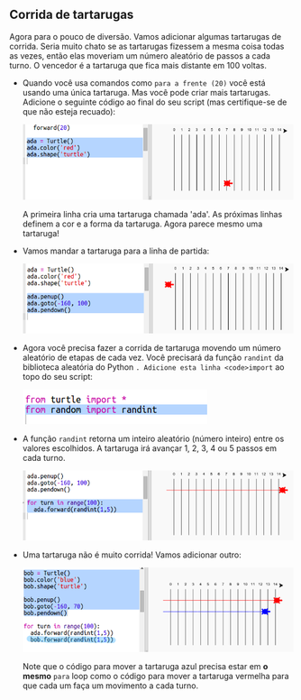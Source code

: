 ## Corrida de tartarugas

Agora para o pouco de diversão. Vamos adicionar algumas tartarugas de corrida. Seria muito chato se as tartarugas fizessem a mesma coisa todas as vezes, então elas moveriam um número aleatório de passos a cada turno. O vencedor é a tartaruga que fica mais distante em 100 voltas.

+ Quando você usa comandos como `para a frente (20)` você está usando uma única tartaruga. Mas você pode criar mais tartarugas. Adicione o seguinte código ao final do seu script (mas certifique-se de que não esteja recuado):
    
    ![captura de tela](images/race-red.png)
    
    A primeira linha cria uma tartaruga chamada 'ada'. As próximas linhas definem a cor e a forma da tartaruga. Agora parece mesmo uma tartaruga!

+ Vamos mandar a tartaruga para a linha de partida:
    
    ![captura de tela](images/race-start.png)

+ Agora você precisa fazer a corrida de tartaruga movendo um número aleatório de etapas de cada vez. Você precisará da função `randint` da biblioteca</code> aleatória do Python `. Adicione esta linha <code>import` ao topo do seu script:
    
    ![captura de tela](images/race-randint.png)

+ A função `randint` retorna um inteiro aleatório (número inteiro) entre os valores escolhidos. A tartaruga irá avançar 1, 2, 3, 4 ou 5 passos em cada turno.
    
    ![captura de tela](images/race-random.png)

+ Uma tartaruga não é muito corrida! Vamos adicionar outro:
    
    ![captura de tela](images/race-blue.png)
    
    Note que o código para mover a tartaruga azul precisa estar em **o mesmo** `para` loop como o código para mover a tartaruga vermelha para que cada um faça um movimento a cada turno.